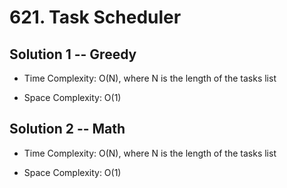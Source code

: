 # 621. Task Scheduler

## Solution 1 -- Greedy

- Time Complexity: O(N), where N is the length of the tasks list

- Space Complexity: O(1)

## Solution 2 -- Math

- Time Complexity: O(N), where N is the length of the tasks list

- Space Complexity: O(1)
